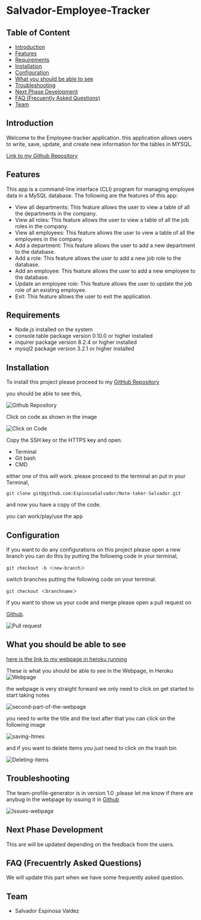 # Salvador-Employee-Tracker

## Table of Content

* [Introduction](#introduction)
* [Features](#features)
* [Requirements](#requirements)
* [Installation](#installation)
* [Configuration](#configuration)
* [What you should be able to see](#what-you-should-be-able-to-see)
* [Troubleshooting](#troubleshooting)
* [Next Phase Development](#next-phase-development)
* [FAQ (Frecuently Asked Questions)](#faq-frecuentrly-asked-questions)
* [Team](#team)

## Introduction

Welcome to the Employee-tracker application. this application allows users to write, save, update, and create new information for the tables in MYSQL.

[Link to my Github Repository](https://github.com/EspinosaSalvador/Salvador-Employee-Tracker)

## Features

This app is a command-line interface (CLI) program for managing employee data in a MySQL database. The following are the features of this app:

* View all departments: This feature allows the user to view a table of all the departments in the company.
* View all roles: This feature allows the user to view a table of all the job roles in the company.
* View all employees: This feature allows the user to view a table of all the employees in the company.
* Add a department: This feature allows the user to add a new department to the database.
* Add a role: This feature allows the user to add a new job role to the database.
* Add an employee: This feature allows the user to add a new employee to the database.
* Update an employee role: This feature allows the user to update the job role of an existing employee.
* Exit: This feature allows the user to exit the application.

## Requirements

* Node.js installed on the system
* console.table package version 0.10.0 or higher installed
* inquirer package version 8.2.4 or higher installed
* mysql2 package version 3.2.1 or higher installed

## Installation

To install this project please proceed to my [GitHub Repository](https://github.com/EspinosaSalvador/Salvador-Employee-Tracker)

you should be able to see this,

![Github Repository](./public/assets/img/Github-repository.png)

Click on code as shown in the image

![Click on Code](./public/assets/img/SSH-Key.png)

Copy the SSH key or the HTTPS key and open.

* Terminal
* Git bash
* CMD

either one of this will work. please proceed to the terminal an put in your Terminal,

```
git clone git@github.com:EspinosaSalvador/Note-taker-Salvador.git
```

and now you have a copy of the code.

you can work/play/use the app

## Configuration

If you want to do any configurations on this project please open a new branch you can do this by putting the following code in your terminal,

```
git checkout -b ＜new-branch＞
```

switch branches putting the following code on your terminal.

```
git checkout ＜branchname＞
```

If you want to show us your code and merge please open a pull request on

[Github](https://github.com/EspinosaSalvador/Note-taker-Salvador/pulls).

![Pull request](./public/assets/img/Pull-request.png)

## What you should be able to see

[here is the link to my webpage in heroku running](https://floating-fortress-79975.herokuapp.com)

These is what you should be able to see in the Webpage, in Heroku
![Webpage](./public/assets/img/App-running-in-heroku.png)

the webpage is very straight forward we only need to click on get started to start taking notes

![second-part-of-the-webpage](./public/assets/img/adding-notes.png)

you need to write the title and the text after that you can click on the following image

![saving-Itmes](./public/assets/img/Saving-items.png)

and if you want to delete items you just need to click on the trash bin

![Deleting-items](./public/assets/img/Delete.png)

## Troubleshooting

The team-profile-generator is in version 1.0 ,please let me know if there are anybug in the webpage by issuing it in [Github](https://github.com/EspinosaSalvador/Note-taker-Salvador/issues)

![Issues-webpage](./public/assets/img/issues.png)

## Next Phase Development

This are will be updated depending on the feedback from the users.

## FAQ (Frecuentrly Asked Questions)

We will update this part when we have some frequently asked question.

## Team

* Salvador Espinosa Valdez
